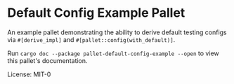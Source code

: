 # Default Config Example Pallet

An example pallet demonstrating the ability to derive default testing configs via
`#[derive_impl]` and `#[pallet::config(with_default)]`.

Run `cargo doc --package pallet-default-config-example --open` to view this pallet's documentation.

License: MIT-0
